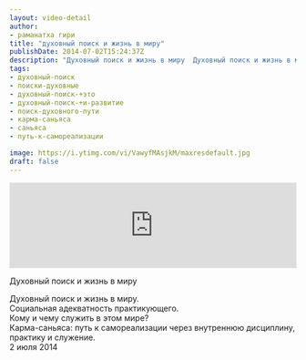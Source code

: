 ```yaml
---
layout: video-detail
author:
- раманатха гири
title: "духовный поиск и жизнь в миру"
publishDate: 2014-07-02T15:24:37Z
description: "Духовный поиск и жизнь в миру  Духовный поиск и жизнь в миру.  Социальная адекватность практикующего.  Кому и чему служить в этом мире?  Карма-саньяса  путь к самореализации через внутреннюю дисциплину, практику и служение.  2 июля 2014"
tags: 
- духовный-поиск
- поиски-духовные
- духовный-поиск-+это
- духовный-поиск-+и-развитие
- поиск-духовного-пути
- карма-саньяса
- саньяса
- путь-к-самореализации

image: https://i.ytimg.com/vi/VawyfMAsjkM/maxresdefault.jpg
draft: false
---
```


<iframe width="100%" src="https://www.youtube.com/embed/VawyfMAsjkM" frameborder="0" allowfullscreen=""></iframe> 

 Духовный поиск и жизнь в миру

 Духовный поиск и жизнь в миру.  
Социальная адекватность практикующего.  
Кому и чему служить в этом мире?  
Карма-саньяса: путь к самореализации через внутреннюю дисциплину, практику и служение.  
2 июля 2014   

 